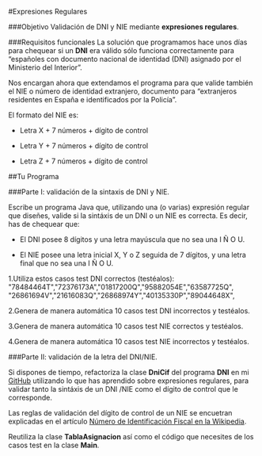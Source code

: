 #Expresiones Regulares

###Objetivo
Validación de DNI y NIE mediante __expresiones regulares__.

###Requisitos funcionales
La solución que programamos hace unos días para chequear si un __DNI__ era válido sólo
funciona correctamente para “españoles con documento nacional de identidad (DNI)
asignado por el Ministerio del Interior”.

Nos encargan ahora que extendamos el programa para que valide también el NIE o
número de identidad extranjero, documento para “extranjeros residentes en España e
identificados por la Policía”.

El formato del NIE es:

* Letra X + 7 números + dígito de control

* Letra Y + 7 números + dígito de control

* Letra Z + 7 números + dígito de control

##Tu Programa

###Parte I: validación de la sintaxis de DNI y NIE.

Escribe un programa Java que, utilizando una (o varias) expresión regular que diseñes,
valide si la sintáxis de un DNI o un NIE es correcta. Es decir, has de chequear que:

* El DNI posee 8 dígitos y una letra mayúscula que no sea una I Ñ O U.


* El NIE posee una letra inicial X, Y o Z seguida de 7 dígitos, y una letra final que no
sea una I Ñ O U.

1.Utiliza estos casos test DNI correctos (testéalos):
"78484464T","72376173A","01817200Q","95882054E","63587725Q",
"26861694V","21616083Q","26868974Y","40135330P","89044648X",

2.Genera de manera automática 10 casos test DNI incorrectos y testéalos.

3.Genera de manera automática 10 casos test NIE correctos y testéalos.

4.Genera de manera automática 10 casos test NIE incorrectos y testéalos.

###Parte II: validación de la letra del DNI/NIE.

Si dispones de tiempo, refactoriza la clase __DniCif__ del programa __DNI__ en mi [GitHub](https://github.com/dfleta/Java/tree/master/DNI) utilizando
lo que has aprendido sobre expresiones regulares, para validar tanto la sintáxis de un
DNI /NIE como el dígito de control que le corresponde.

Las reglas de validación del dígito de control de un NIE se encuetran explicadas en el
artículo [Número de Identificación Fiscal en la Wikipedia](https://es.wikipedia.org/wiki/N%C3%BAmero_de_identificaci%C3%B3n_fiscal).

Reutiliza la clase __TablaAsignacion__ así como el código que necesites de los casos test en la
clase __Main__.

